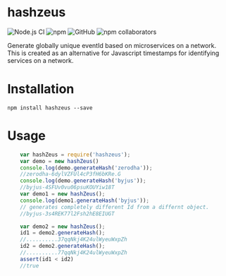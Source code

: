 # hashzeus

![Node.js CI](https://github.com/Jithinqw/hashzeus/workflows/Node.js%20CI/badge.svg)
![npm](https://img.shields.io/npm/dw/hashzeus)
![GitHub](https://img.shields.io/github/license/Jithinqw/hashzeus)
![npm collaborators](https://img.shields.io/npm/collaborators/hashzeus)

Generate globally unique eventId based on microservices on a network. This is created as an alternative for Javascript timestamps for identifying services on a network.


# Installation

```npm install hashzeus --save```

# Usage

```javascript
    var hashZeus = require('hashzeus');
    var demo = new hashZeus()
    console.log(demo.generateHash('zerodha'));
    //zerodha-6dylVZFUl4cP3fH6bKRe.G
    console.log(demo.generateHash('byjus'));
    //byjus-4SFUv0vu06psuKOUYiw18T
    var demo1 = new hashZeus();
    console.log(demo1.generateHash('byjus')); 
    // generates completely different Id from a differnt object.
    //byjus-3s4REK77l2Fsh2hE8EIUGT

    var demo2 = new hashZeus();
    id1 = demo2.generateHash();
    //..........37qqNkj4K24ulWyeuWxpZh
    id2 = demo2.generateHash();
    //..........77qqNkj4K24ulWyeuWxpZh
    assert(id1 < id2)
    //true
```
